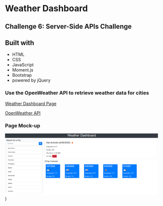 # Weather Dashboard

## Challenge 6: Server-Side APIs Challenge

## Built with
* HTML
* CSS
* JavaScript
* Moment.js
* Bootstrap
* powered by jQuery

### Use the OpenWeather API [](https://openweathermap.org/api) to retrieve weather data for cities

[Weather Dashboard Page](https://kaynalem.github.io/weather-dashboard/)

[OpenWeather API](https://openweathermap.org/api)

### Page Mock-up
![mock-up](https://raw.githubusercontent.com/Kaynalem/weather-dashboard/master/mockup.PNG))